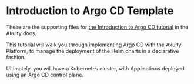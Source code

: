 # Introduction to Argo CD Template

These are the supporting files for [the Introduction to Argo CD tutorial](https://docs.akuity.io/tutorials/intro-to-argo-cd/) in the Akuity docs.

This tutorial will walk you through implementing Argo CD with the Akuity Platform, to manage the deployment of the Helm charts in a declarative fashion.

Ultimately, you will have a Kubernetes cluster, with Applications deployed using an Argo CD control plane.
